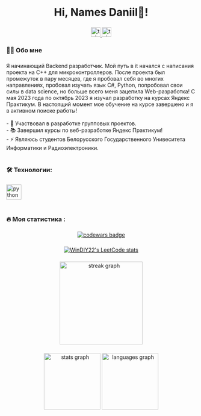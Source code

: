 <h1 align="center">Hi, Names Daniil👋!</h1>

###

<div align="center">
  <a href="https://t.me/Daniil_Rudenya" target="_blank">
    <img src="https://img.shields.io/badge/Telegram-008FC7" height="25" alt="telegram logo"  />
  </a>
  <a href="https://www.linkedin.com/in/daniil-rudzenia-92446a29b/" target="_blank">
    <img src="https://img.shields.io/badge/LinkedIn-004088" height="25" alt="telegram logo"  />
  </a>
</div>


###

<h3 align="left">👩‍💻  Обо мне</h3>

###

<p align="left">Я начинающий Backend разработчик. Мой путь в it начался с написания проекта на С++ для микроконтроллеров. После проекта был промежуток в пару месяцев, где я пробовал себя во многих направлениях, пробовал изучать язык С#, Python, попробовал свои силы в data science, но больше всего меня зацепила Web-разработка! С мая 2023 года по октябрь 2023 я изучал  разработку на курсах Яндекс Практикум. В настоящий момент мое обучение на курсе завершено и я в активном поиске работы!<br><br>- 🔭 Участвовал в разработке групповых проектов.<br>- 📚 Завершил курсы по веб-разработке Яндекс Практикум!<br>- ⚡ Являюсь студентов Белорусского Государственного Унивеситета Информатики и Радиоэлектроники.</p>


###
#
###

<h3 align="left">🛠 Технологии:</h3>

###

<div align="left">
  <img src="https://skillicons.dev/icons?i=py,cs,cpp,css,discord,docker,dotnet,firebase,git,react,ts" height="40" alt="python logo"  />
  <img width="12" />
</div>

###
#
###

<h3 align="left">🔥   Моя статистика :</h3>

###


  <div align="center">
  <a href="https://www.codewars.com/users/WinDIY22">
    <img src="https://www.codewars.com/users/WinDIY22/badges/large" alt="codewars badge">
  </a>
</div>  

###
  
  <div align="center">
  <a href="https://leetcode.com/u/WinDIY22/">
    <img src="https://leetcode-stats-six.vercel.app/api?username=WinDIY22&theme=dark" alt="WinDIY22's LeetCode stats">
  </a>
</div>

###

<div align="center">
  <img src="https://streak-stats.demolab.com?user=Rudzeniapol&locale=en&mode=daily&theme=dark&hide_border=false&border_radius=5&order=3" height="220" alt="streak graph"  />
</div>

###

<div align="center">
  <img src="https://github-readme-stats.vercel.app/api?username=rudzeniapol&hide_title=false&hide_rank=false&show_icons=true&include_all_commits=true&count_private=true&disable_animations=false&theme=dracula&locale=en&hide_border=false&order=1" height="150" alt="stats graph"  />
  <img src="https://github-readme-stats.vercel.app/api/top-langs?username=rudzeniapol&locale=en&hide_title=false&layout=compact&card_width=320&langs_count=5&theme=dracula&hide_border=false&order=2" height="150" alt="languages graph"  />
</div>

###
